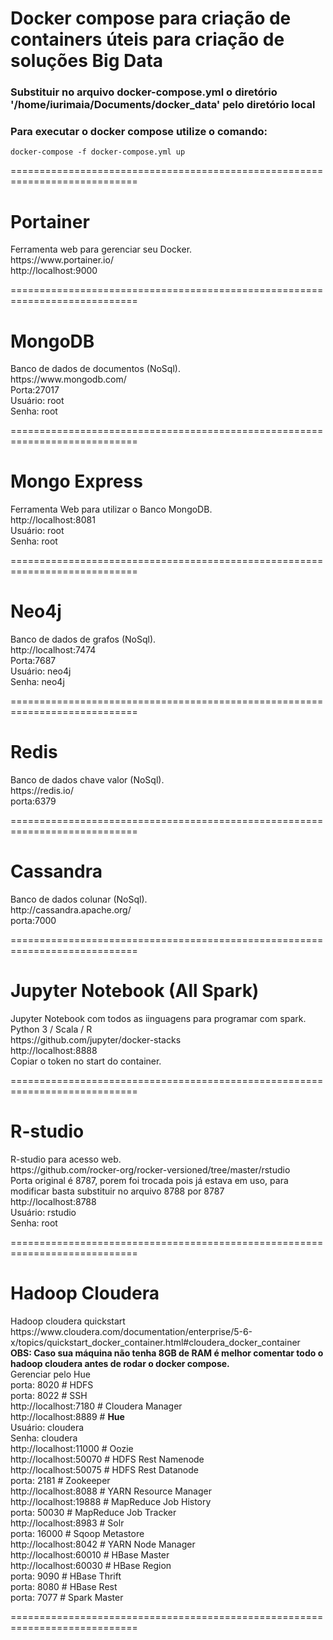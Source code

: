 # Docker compose para criação de containers úteis para criação de soluções Big Data

<h3> Substituir no arquivo docker-compose.yml o diretório '/home/iurimaia/Documents/docker_data' pelo diretório local</h3>
<h3> Para executar o docker compose utilize o comando: </h3>
    
    docker-compose -f docker-compose.yml up 

============================================================================

<h1> Portainer </h1>
Ferramenta web para gerenciar seu Docker. </br>
https://www.portainer.io/ </br>
http://localhost:9000 </br>

============================================================================

<h1> MongoDB </h1>
Banco de dados de documentos (NoSql). </br>
https://www.mongodb.com/ </br>
Porta:27017 </br>
Usuário: root </br>
Senha: root </br>

============================================================================

<h1> Mongo Express </h1>
Ferramenta Web para utilizar o Banco MongoDB. </br>
http://localhost:8081 </br>
Usuário: root </br>
Senha: root </br>

============================================================================

<h1> Neo4j </h1>
Banco de dados de grafos (NoSql). </br>
http://localhost:7474 </br>
Porta:7687 </br>
Usuário: neo4j </br>
Senha: neo4j </br>

============================================================================

<h1> Redis </h1>
Banco de dados chave valor (NoSql). </br>
https://redis.io/ </br>
porta:6379 </br>

============================================================================

<h1> Cassandra </h1>
Banco de dados colunar (NoSql). </br>
http://cassandra.apache.org/ </br>
porta:7000 </br>

============================================================================

<h1> Jupyter Notebook (All Spark)  </h1>
Jupyter Notebook com todos as iinguagens para programar com spark. </br>
Python 3 / Scala / R </br>
https://github.com/jupyter/docker-stacks </br>
http://localhost:8888 </br>
Copiar o token no start do container. </br>

============================================================================

<h1> R-studio  </h1>
R-studio para acesso web. </br>
https://github.com/rocker-org/rocker-versioned/tree/master/rstudio </br>
Porta original é 8787, porem foi trocada pois já estava em uso, para modificar basta substituir no arquivo 8788 por 8787 <br>
http://localhost:8788 </br>
Usuário: rstudio </br>
Senha: root </br>

============================================================================

<h1> Hadoop Cloudera  </h1>
Hadoop cloudera quickstart </br>
https://www.cloudera.com/documentation/enterprise/5-6-x/topics/quickstart_docker_container.html#cloudera_docker_container </br>
<b>OBS: Caso sua máquina não tenha 8GB de RAM é melhor comentar todo o hadoop cloudera antes de rodar o docker compose.</b><br>
Gerenciar pelo Hue <br>
porta: 8020  # HDFS </br> 
porta: 8022  # SSH </br>
http://localhost:7180  # Cloudera Manager </br>
http://localhost:8889  # <b>Hue</b> </br>
Usuário: cloudera </br>
Senha: cloudera </br>
http://localhost:11000 # Oozie </br>
http://localhost:50070 # HDFS Rest Namenode </br>
http://localhost:50075 # HDFS Rest Datanode </br>
porta: 2181  # Zookeeper </br>
http://localhost:8088  # YARN Resource Manager </br>
http://localhost:19888 # MapReduce Job History </br>
porta: 50030 # MapReduce Job Tracker </br>
http://localhost:8983  # Solr </br>
porta: 16000 # Sqoop Metastore </br>
http://localhost:8042  # YARN Node Manager </br>
http://localhost:60010 # HBase Master </br>
http://localhost:60030 # HBase Region </br>
porta: 9090  # HBase Thrift </br>
porta: 8080  # HBase Rest </br>
porta: 7077  # Spark Master</br>

============================================================================

